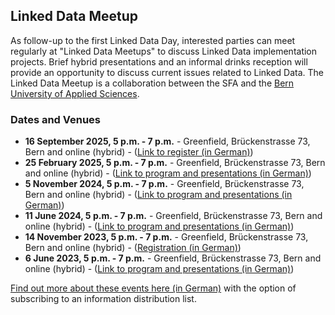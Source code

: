 ## Linked Data Meetup

As follow-up to the first Linked Data Day, interested parties can meet regularly at "Linked Data Meetups" to discuss Linked Data implementation projects. Brief hybrid presentations and an informal drinks reception will provide an opportunity to discuss current issues related to Linked Data. The Linked Data Meetup is a collaboration between the SFA and the [Bern University of Applied Sciences](https://www.bfh.ch/de/themen/linked-data-meetup/).

### Dates and Venues

- **16 September 2025, 5 p.m. - 7 p.m.** - Greenfield, Brückenstrasse 73, Bern and online (hybrid) - ([Link to register (in German)](https://www.bfh.ch/de/aktuell/fachveranstaltungen/linked-data-meetup-2-25/))   
- **25 February 2025, 5 p.m. - 7 p.m.** - Greenfield, Brückenstrasse 73, Bern and online (hybrid) - ([Link to program and presentations (in German)](https://www.bfh.ch/de/aktuell/fachveranstaltungen/linked-data-meetup-1-25/))  
- **5 November 2024, 5 p.m. - 7 p.m.** - Greenfield, Brückenstrasse 73, Bern and online (hybrid) - ([Link to program and presentations (in German)](https://www.bfh.ch/de/aktuell/fachveranstaltungen/linked-data-meetup-2-24/))  
- **11 June 2024, 5 p.m. - 7 p.m.** - Greenfield, Brückenstrasse 73, Bern and online (hybrid) - ([Link to program and presentations (in German)](https://www.bfh.ch/de/aktuell/fachveranstaltungen/linked-data-meetup-1-24/))  
- **14 November 2023, 5 p.m. - 7 p.m.** - Greenfield, Brückenstrasse 73, Bern and online (hybrid) - ([Registration (in German)](https://www.bfh.ch/wirtschaft/de/aktuell/fachveranstaltungen/linked-data-meetup-2-23/))
- **6 June 2023, 5 p.m. - 7 p.m.** - Greenfield, Brückenstrasse 73, Bern and online (hybrid) - ([Link to program and presentations (in German)](https://www.bfh.ch/wirtschaft/de/aktuell/fachveranstaltungen/linked-data-meetup-1-23/))  


[Find out more about these events here (in German)](https://www.bfh.ch/de/themen/linked-data/) with the option of subscribing to an information distribution list.
